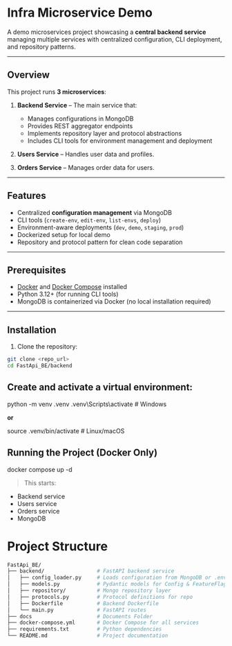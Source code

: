 # Infra Microservice Demo

A demo microservices project showcasing a **central backend service** managing multiple services with centralized configuration, CLI deployment, and repository patterns.  

---

## Overview

This project runs **3 microservices**:

1. **Backend Service** – The main service that:
   - Manages configurations in MongoDB  
   - Provides REST aggregator endpoints  
   - Implements repository layer and protocol abstractions  
   - Includes CLI tools for environment management and deployment  

2. **Users Service** – Handles user data and profiles.  

3. **Orders Service** – Manages order data for users.  

---

## Features

- Centralized **configuration management** via MongoDB  
- CLI tools (`create-env`, `edit-env`, `list-envs`, `deploy`)  
- Environment-aware deployments (`dev`, `demo`, `staging`, `prod`)  
- Dockerized setup for local demo  
- Repository and protocol pattern for clean code separation  

---

## Prerequisites

- [Docker](https://www.docker.com/get-started) and [Docker Compose](https://docs.docker.com/compose/) installed  
- Python 3.12+ (for running CLI tools)  
- MongoDB is containerized via Docker (no local installation required)  

---

## Installation

1. Clone the repository:

```bash
git clone <repo_url>
cd FastApi_BE/backend
```

## Create and activate a virtual environment:
python -m venv .venv
.venv\Scripts\activate  # Windows

**or**

source .venv/bin/activate  # Linux/macOS

## Running the Project (Docker Only)
docker compose up -d

> This starts:
- Backend service
- Users service
- Orders service
- MongoDB

# Project Structure
```bash
FastApi_BE/
├── backend/                 # FastAPI backend service
│   ├── config_loader.py     # Loads configuration from MongoDB or .env
│   ├── models.py            # Pydantic models for Config & FeatureFlags
│   ├── repository/          # Mongo repository layer
│   ├── protocols.py         # Protocol definitions for repo
│   ├── Dockerfile           # Backend Dockerfile
│   └── main.py              # FastAPI routes
├── docs                     # Documents Folder
├── docker-compose.yml       # Docker Compose for all services
├── requirements.txt         # Python dependencies
└── README.md                # Project documentation
```